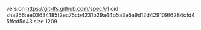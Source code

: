 version https://git-lfs.github.com/spec/v1
oid sha256:ee03634185f2ec75cb4231b29a44b5a3e5a9d12d429109f6284cfd45ffcd5d43
size 1209
